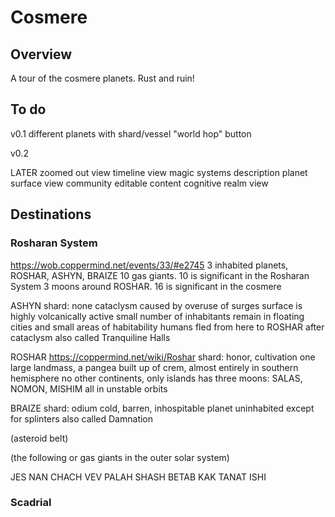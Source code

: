 # Cosmere

## Overview

A tour of the cosmere planets. Rust and ruin!

## To do

v0.1
different planets with shard/vessel
"world hop" button

v0.2

LATER
zoomed out view
timeline view
magic systems description
planet surface view
community editable content
cognitive realm view

## Destinations

### Rosharan System

https://wob.coppermind.net/events/33/#e2745
3 inhabited planets, ROSHAR, ASHYN, BRAIZE
10 gas giants. 10 is significant in the Rosharan System
3 moons around ROSHAR. 16 is significant in the cosmere

ASHYN
shard: none
cataclysm caused by overuse of surges
surface is highly volcanically active
small number of inhabitants remain in floating cities and small areas of habitability
humans fled from here to ROSHAR after cataclysm
also called Tranquiline Halls

ROSHAR https://coppermind.net/wiki/Roshar
shard: honor, cultivation
one large landmass, a pangea built up of crem, almost entirely in southern hemisphere
no other continents, only islands
has three moons: SALAS, NOMON, MISHIM all in unstable orbits

BRAIZE
shard: odium
cold, barren, inhospitable planet uninhabited except for splinters
also called Damnation

(asteroid belt)

(the following or gas giants in the outer solar system)

JES
NAN
CHACH
VEV
PALAH
SHASH
BETAB
KAK
TANAT
ISHI

### Scadrial

###
